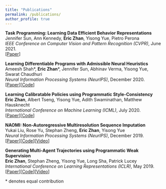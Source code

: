 ```yaml
---
title: "Publications"
permalink: /publications/
author_profile: true
---
```


<b>Task Programming: Learning Data Efficient Behavior Representations</b> <br>
Jennifer Sun, Ann Kennedy, <b>Eric Zhan</b>, Yisong Yue, Pietro Perona <br>
*IEEE Conference on Computer Vision and Pattern Recognition (CVPR)*, June 2021. <br>
[[Paper](https://arxiv.org/abs/2011.13917)]

<b>Learning Differentiable Programs with Admissible Neural Heuristics</b> <br>
Ameesh Shah\*, <b>Eric Zhan</b>\*, Jennifer Sun, Abhinav Verma, Yisong Yue, Swarat Chaudhuri <br>
*Neural Information Processing Systems (NeurIPS)*, December 2020. <br>
[[Paper](https://arxiv.org/abs/2007.12101)][[Code](https://github.com/trishullab/near)]

<b>Learning Calibratable Policies using Programmatic Style-Consistency</b> <br>
<b>Eric Zhan</b>, Albert Tseng, Yisong Yue, Adith Swaminathan, Matthew Hausknecht <br>
*International Conference on Machine Learning (ICML)*, July 2020. <br>
[[Paper](https://arxiv.org/abs/1910.01179)][[Code](https://github.com/ezhan94/calibratable-style-consistency)]

<b>NAOMI: Non-Autoregressive Multiresolution Sequence Imputation</b> <br>
Yukai Liu, Rose Yu, Stephan Zheng, <b>Eric Zhan</b>, Yisong Yue <br>
*Neural Information Processing Systems (NeurIPS)*, December 2019. <br>
[[Paper](https://arxiv.org/abs/1901.10946)][[Code](https://github.com/felixykliu/NAOMI)][[Video](https://www.youtube.com/watch?v=eoiK42w02w0)]

<b>Generating Multi-Agent Trajectories using Programmatic Weak Supervision</b> <br>
<b>Eric Zhan</b>, Stephan Zheng, Yisong Yue, Long Sha, Patrick Lucey <br>
*International Conference on Learning Representations (ICLR)*, May 2019. <br>
[[Paper](https://arxiv.org/abs/1803.07612)][[Code](https://github.com/ezhan94/multiagent-programmatic-supervision)][[Video](https://www.youtube.com/watch?v=0q1j22yMipY)]

\* denotes equal contribution
